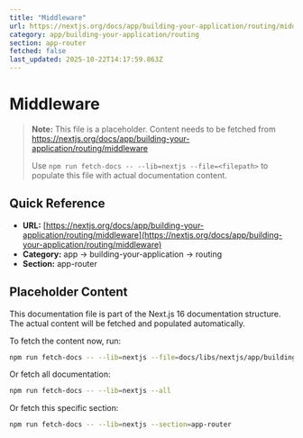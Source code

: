 ```yaml
---
title: "Middleware"
url: https://nextjs.org/docs/app/building-your-application/routing/middleware
category: app/building-your-application/routing
section: app-router
fetched: false
last_updated: 2025-10-22T14:17:59.863Z
---
```


# Middleware

> **Note:** This file is a placeholder. Content needs to be fetched from https://nextjs.org/docs/app/building-your-application/routing/middleware
>
> Use `npm run fetch-docs -- --lib=nextjs --file=<filepath>` to populate this file with actual documentation content.

## Quick Reference

- **URL:** [https://nextjs.org/docs/app/building-your-application/routing/middleware](https://nextjs.org/docs/app/building-your-application/routing/middleware)
- **Category:** app → building-your-application → routing
- **Section:** app-router

## Placeholder Content

This documentation file is part of the Next.js 16 documentation structure.
The actual content will be fetched and populated automatically.

To fetch the content now, run:

```bash
npm run fetch-docs -- --lib=nextjs --file=docs/libs/nextjs/app/building-your-application/routing/middleware.md
```

Or fetch all documentation:

```bash
npm run fetch-docs -- --lib=nextjs --all
```

Or fetch this specific section:

```bash
npm run fetch-docs -- --lib=nextjs --section=app-router
```
